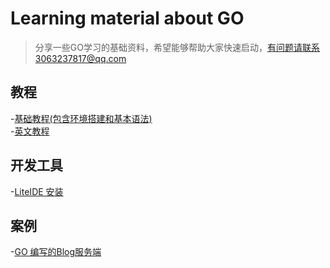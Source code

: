 # Learning material about GO 
> 分享一些GO学习的基础资料，希望能够帮助大家快速启动，有问题请联系3063237817@qq.com

## 教程 <br>
  -[基础教程(包含环境搭建和基本语法)](https://www.runoob.com/go/go-tutorial.html) <br>
  -[英文教程](https://www.golang-book.com/books/intro)
## 开发工具 <br>
  -[LiteIDE 安装](https://www.cnblogs.com/mophy/p/8662552.html)<br>
## 案例
  -[GO 编写的Blog服务端](https://github.com/lyw1995/Golang-Blog-Server)<br>
